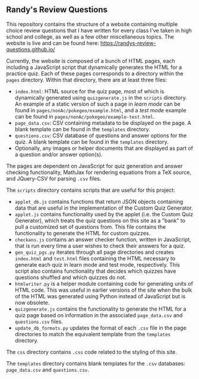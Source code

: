 ## Randy's Review Questions

This repository contains the structure of a website containing multiple choice 
review questions that I have written for every class I've taken in high school 
and college, as well as a few other miscellaneous topics. The website is live 
and can be found here:
https://randys-review-questions.github.io/

Currently, the website is composed of a bunch of HTML pages, each including a
JavaScript script that dynamically generates the HTML for a practice quiz. Each of these 
pages corresponds to a directory within the `pages` directory. Within that directory, 
there are at least three files:
 * `index.html`: HTML source for the quiz page, most of which is dynamically generated 
 using `quizgenerate.js` in the `scripts` directory. An example of a static version of 
 such a page in *learn mode* can be found in `pages/nonAc/pokegeo/example.html`, and 
 a *test mode* example can be found in `pages/nonAc/pokegeo/example-test.html`.
 * `page_data.csv`: CSV containing metadata to be displayed on the page. A blank 
 template can be found in the `templates` directory.
 * `questions.csv`: CSV database of questions and answer options for the quiz. A blank 
 template can be found in the `templates` directory.
 * Optionally, any images or helper documents that are displayed as part of a question 
 and/or answer option(s).

The pages are dependent on JavaScript for quiz generation and answer checking 
functionality, MathJax for rendering equations from a TeX source, and JQuery-CSV for 
parsing `.csv` files. 

The `scripts` directory contains scripts that are useful for this project:
 * `applet_db.js` contains functions that return JSON objects containing data that are 
 useful in the implementation of the Custom Quiz Generator.
 * `applet.js` contains functionality used by the applet (i.e. the Custom Quiz Generator),
 which treats the quiz questions on this site as a "bank" to pull a customized set of 
 questions from. This file contains the functionality to generate the HTML for custom 
 quizzes.
 * `checkans.js` contains an answer checker function, written in JavaScript, that is run 
 every time a user wishes to check their answers for a quiz. 
 * `gen_quiz_pgs.py` iterates through all page directories and creates `index.html` and 
 `test.html` files containing the HTML necessary to generate each quiz in learn mode and 
 test mode, respectively. This script also contains functionality that decides which 
 quizzes have questions shuffled and which quizzes do not.
 * `htmlwriter.py` is a helper module containing code for generating units of HTML code.
 This was useful in earlier versions of the site when the bulk of the HTML was generated 
 using Python instead of JavaScript but is now obsolete.
 * `quizgenerate.js` contains the functionality to generate the HTML for a quiz page based 
 on information in the associated `page_data.csv` and `questions.csv` files.
 * `update_db_formats.py` updates the format of each `.csv` file in the page directories
 to match the equivalent template from the `templates` directory. 

The `css` directory contains `.css` code related to the styling of this site.

The `templates` directory contains blank templates for the `.csv` databases: `page_data.csv`
and `questions.csv`.

